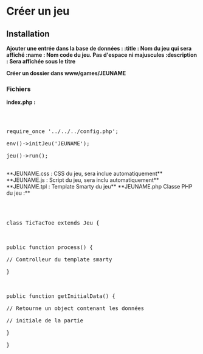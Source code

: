 # Créer un jeu #

## Installation ##


**Ajouter une entrée dans la base de données :
:title : Nom du jeu qui sera affiché
:name : Nom code du jeu. Pas d'espace ni majuscules
:description : Sera affichée sous le titre**

**Créer un dossier dans www/games/JEUNAME**

### Fichiers ###

**index.php :**<pre>
<?php<br>
require_once '../../../config.php';<br>
env()->initJeu('JEUNAME');<br>
jeu()->run();<br>
</pre>

**JEUNAME.css :
CSS du jeu, sera inclue automatiquement**

**JEUNAME.js :
Script du jeu, sera inclu automatiquement**

**JEUNAME.tpl :
Template Smarty du jeu**

**JEUNAME.php
Classe PHP du jeu :**<pre>
<?php<br>
<br>
class TicTacToe extends Jeu {<br>
<br>
public function process() {<br>
// Controlleur du template smarty<br>
}<br>
<br>
public function getInitialData() {<br>
// Retourne un object contenant les données<br>
// initiale de la partie<br>
}<br>
}<br>
<br>
</pre>
